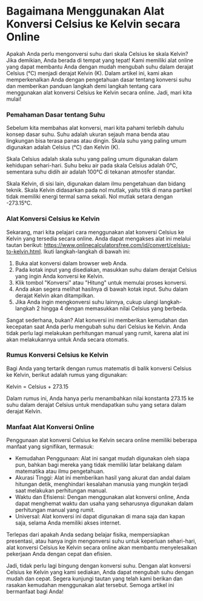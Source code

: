 Bagaimana Menggunakan Alat Konversi Celsius ke Kelvin secara Online
===================================================================

Apakah Anda perlu mengonversi suhu dari skala Celsius ke skala Kelvin? Jika demikian, Anda berada di tempat yang tepat! Kami memiliki alat online yang dapat membantu Anda dengan mudah mengubah suhu dalam derajat Celsius (°C) menjadi derajat Kelvin (K). Dalam artikel ini, kami akan memperkenalkan Anda dengan pengetahuan dasar tentang konversi suhu dan memberikan panduan langkah demi langkah tentang cara menggunakan alat konversi Celsius ke Kelvin secara online. Jadi, mari kita mulai!

### Pemahaman Dasar tentang Suhu

Sebelum kita membahas alat konversi, mari kita pahami terlebih dahulu konsep dasar suhu. Suhu adalah ukuran sejauh mana benda atau lingkungan bisa terasa panas atau dingin. Skala suhu yang paling umum digunakan adalah Celsius (°C) dan Kelvin (K).

Skala Celsius adalah skala suhu yang paling umum digunakan dalam kehidupan sehari-hari. Suhu beku air pada skala Celsius adalah 0°C, sementara suhu didih air adalah 100°C di tekanan atmosfer standar.

Skala Kelvin, di sisi lain, digunakan dalam ilmu pengetahuan dan bidang teknik. Skala Kelvin didasarkan pada nol mutlak, yaitu titik di mana partikel tidak memiliki energi termal sama sekali. Nol mutlak setara dengan -273.15°C.

### Alat Konversi Celsius ke Kelvin

Sekarang, mari kita pelajari cara menggunakan alat konversi Celsius ke Kelvin yang tersedia secara online. Anda dapat mengakses alat ini melalui tautan berikut: <https://www.onlinecalculatorsfree.com/id/convert/celsius-to-kelvin.html>. Ikuti langkah-langkah di bawah ini:

1. Buka alat konversi dalam browser web Anda.
2. Pada kotak input yang disediakan, masukkan suhu dalam derajat Celsius yang ingin Anda konversi ke Kelvin.
3. Klik tombol "Konversi" atau "Hitung" untuk memulai proses konversi.
4. Anda akan segera melihat hasilnya di bawah kotak input. Suhu dalam derajat Kelvin akan ditampilkan.
5. Jika Anda ingin mengkonversi suhu lainnya, cukup ulangi langkah-langkah 2 hingga 4 dengan memasukkan nilai Celsius yang berbeda.

Sangat sederhana, bukan? Alat konversi ini memberikan kemudahan dan kecepatan saat Anda perlu mengubah suhu dari Celsius ke Kelvin. Anda tidak perlu lagi melakukan perhitungan manual yang rumit, karena alat ini akan melakukannya untuk Anda secara otomatis.

### Rumus Konversi Celsius ke Kelvin

Bagi Anda yang tertarik dengan rumus matematis di balik konversi Celsius ke Kelvin, berikut adalah rumus yang digunakan:

Kelvin = Celsius + 273.15

Dalam rumus ini, Anda hanya perlu menambahkan nilai konstanta 273.15 ke suhu dalam derajat Celsius untuk mendapatkan suhu yang setara dalam derajat Kelvin.

### Manfaat Alat Konversi Online

Penggunaan alat konversi Celsius ke Kelvin secara online memiliki beberapa manfaat yang signifikan, termasuk:

- Kemudahan Penggunaan: Alat ini sangat mudah digunakan oleh siapa pun, bahkan bagi mereka yang tidak memiliki latar belakang dalam matematika atau ilmu pengetahuan.
- Akurasi Tinggi: Alat ini memberikan hasil yang akurat dan andal dalam hitungan detik, menghindari kesalahan manusia yang mungkin terjadi saat melakukan perhitungan manual.
- Waktu dan Efisiensi: Dengan menggunakan alat konversi online, Anda dapat menghemat waktu dan usaha yang seharusnya digunakan dalam perhitungan manual yang rumit.
- Universal: Alat konversi ini dapat digunakan di mana saja dan kapan saja, selama Anda memiliki akses internet.

Terlepas dari apakah Anda sedang belajar fisika, mempersiapkan presentasi, atau hanya ingin mengonversi suhu untuk keperluan sehari-hari, alat konversi Celsius ke Kelvin secara online akan membantu menyelesaikan pekerjaan Anda dengan cepat dan efisien.

Jadi, tidak perlu lagi bingung dengan konversi suhu. Dengan alat konversi Celsius ke Kelvin yang kami sediakan, Anda dapat mengubah suhu dengan mudah dan cepat. Segera kunjungi tautan yang telah kami berikan dan rasakan kemudahan menggunakan alat tersebut. Semoga artikel ini bermanfaat bagi Anda!